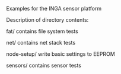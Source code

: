 Examples for the INGA sensor platform

Description of directory contents:

fat/
  contains file system tests

net/
  contains net stack tests

node-setup/
  write basic settings to EEPROM

sensors/
  contains sensor tests


